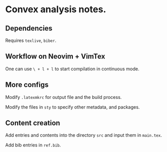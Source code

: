 # Convex analysis notes.

## Dependencies

Requires `texlive`, `biber`.

## Workflow on Neovim + VimTex

One can use `\ + l + l` to start compilation in continuous mode.

## More configs

Modify `.latexmkrc` for output file and the build process.

Modify the files in `sty` to specify other metadata, and packages.

## Content creation

Add entries and contents into the directory `src` and input them in `main.tex`.

Add bib entries in `ref.bib`.
